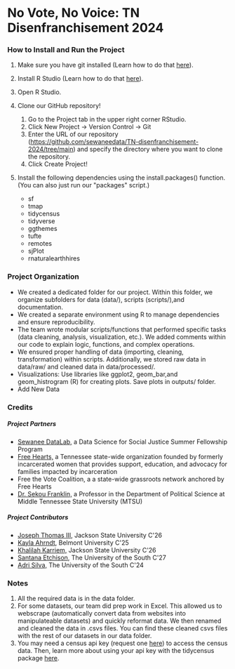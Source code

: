 # No Vote, No Voice: TN Disenfranchisement 2024

### How to Install and Run the Project
1. Make sure you have git installed (Learn how to do that [here](https://github.com/git-guides/install-git)).  
2. Install R Studio (Learn how to do that [here](https://posit.co/download/rstudio-desktop/)).  
3. Open R Studio.  

4. Clone our GitHub repository!  
      1. Go to the Project tab in the upper right corner RStudio.  
      2. Click New Project -> Version Control -> Git  
      3. Enter the URL of our repository (https://github.com/sewaneedata/TN-disenfranchisement-2024/tree/main) and specify the directory where you want to clone the repository.  
      4. Click Create Project!  

5. Install the following dependencies using the install.packages() function. (You can also just run our "packages" script.)  
    - sf
    - tmap
    - tidycensus
    - tidyverse
    - ggthemes
    - tufte
    - remotes
    - sjPlot
    - rnaturalearthhires

### Project Organization 
  - We created a dedicated folder for our project. Within this folder, we organize subfolders for data (data/), scripts (scripts/),and documentation.  
  - We created a separate environment using R to manage dependencies and ensure reproducibility.
  - The team wrote modular scripts/functions that performed specific tasks (data cleaning, analysis, visualization, etc.). We added comments within our code to explain logic, functions, and complex operations. 
  - We ensured proper handling of data (importing, cleaning, transformation) within scripts. Additionally, we stored raw data in data/raw/ and cleaned data in data/processed/.
  - Visualizations: Use libraries like ggplot2, geom_bar,and geom_histrogram (R) for creating plots. Save plots in outputs/ folder.
  - Add New Data

### Credits
##### Project Partners
- [Sewanee DataLab,](https://new.sewanee.edu/sewanee-datalab/) a Data Science for Social Justice Summer Fellowship Program
- [Free Hearts,](https://freeheartsorg.com/) a Tennessee state-wide organization founded by formerly incarcerated women that provides support, education, and advocacy for families impacted by incarceration
- Free the Vote Coalition, a a state-wide grassroots network anchored by Free Hearts
- [Dr. Sekou Franklin,](https://sekoufranklin.com/) a Professor in the Department of Political Science at Middle Tennessee State University (MTSU)

##### Project Contributors
- [Joseph Thomas III,](https://github.com/JosephDataN) Jackson State University C'26
- [Kayla Ahrndt,](https://github.com/kayla-ahrndt/) Belmont University C'25
- [Khalilah Karriem,](https://github.com/kkarriemk1234) Jackson State University C'26
- [Santana Etchison,](https://github.com/santanaetch) The University of the South C'27
- [Adri Silva,](https://github.com/adri-elle-silva) The University of the South C'24

### Notes
1. All the required data is in the data folder.
2. For some datasets, our team did prep work in Excel. This allowed us to webscrape (automatically convert data from websites into manipulateable datasets) and quickly reformat data. We then renamed and cleaned the data in .csvs files. You can find these cleaned csvs files with the rest of our datasets in our data folder.    
3. You may need a census api key (request one [here](https://api.census.gov/data/key_signup.html)) to access the census data. Then, learn more about using your api key with the tidycensus package [here](https://walker-data.com/census-r/an-introduction-to-tidycensus.html).  

